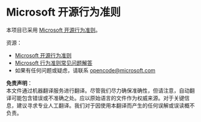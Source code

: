 # Microsoft 开源行为准则

本项目已采用 [Microsoft 开源行为准则](https://opensource.microsoft.com/codeofconduct/)。

资源：

- [Microsoft 开源行为准则](https://opensource.microsoft.com/codeofconduct/)
- [Microsoft 行为准则常见问题解答](https://opensource.microsoft.com/codeofconduct/faq/)
- 如果有任何问题或疑虑，请联系 [opencode@microsoft.com](mailto:opencode@microsoft.com)

**免责声明**：  
本文件通过机器翻译服务进行翻译。尽管我们尽力确保准确性，但请注意，自动翻译可能包含错误或不准确之处。应以原始语言的文件作为权威来源。对于关键信息，建议寻求专业人工翻译。我们对于因使用本翻译而产生的任何误解或误读概不负责。